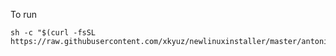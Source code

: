 To run 

```
sh -c "$(curl -fsSL https://raw.githubusercontent.com/xkyuz/newlinuxinstaller/master/antonite)"
```

